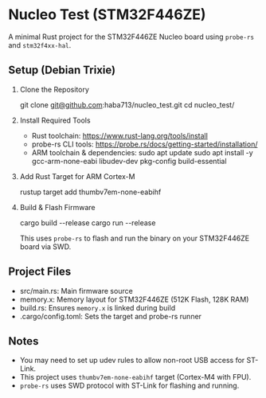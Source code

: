 # Nucleo Test (STM32F446ZE)

A minimal Rust project for the STM32F446ZE Nucleo board using `probe-rs` and
`stm32f4xx-hal`.

## Setup (Debian Trixie)

1. Clone the Repository

    git clone git@github.com:haba713/nucleo_test.git
    cd nucleo_test/

2. Install Required Tools

    - Rust toolchain: https://www.rust-lang.org/tools/install
    - probe-rs CLI tools: https://probe.rs/docs/getting-started/installation/
    - ARM toolchain & dependencies:
        sudo apt update
        sudo apt install -y gcc-arm-none-eabi libudev-dev pkg-config build-essential

3. Add Rust Target for ARM Cortex-M

    rustup target add thumbv7em-none-eabihf

4. Build & Flash Firmware

    cargo build --release
    cargo run --release

    This uses `probe-rs` to flash and run the binary on your STM32F446ZE board
    via SWD.

## Project Files

- src/main.rs: Main firmware source
- memory.x: Memory layout for STM32F446ZE (512K Flash, 128K RAM)
- build.rs: Ensures `memory.x` is linked during build
- .cargo/config.toml: Sets the target and probe-rs runner

## Notes

- You may need to set up udev rules to allow non-root USB access for ST-Link.
- This project uses `thumbv7em-none-eabihf` target (Cortex-M4 with FPU).
- `probe-rs` uses SWD protocol with ST-Link for flashing and running.

